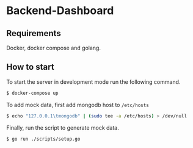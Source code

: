 # Backend-Dashboard

## Requirements

Docker, docker compose and golang.

## How to start

To start the server in development mode run the following command.

```sh
$ docker-compose up
```

To add mock data, first add mongodb host to `/etc/hosts`

```sh
$ echo "127.0.0.1\tmongodb" | (sudo tee -a /etc/hosts) > /dev/null
```

Finally, run the script to generate mock data.

```sh
$ go run ./scripts/setup.go
```

